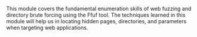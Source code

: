 This module covers the fundamental enumeration skills of web fuzzing and directory brute forcing using the Ffuf tool. The techniques learned in this module will help us in locating hidden pages, directories, and parameters when targeting web applications.
